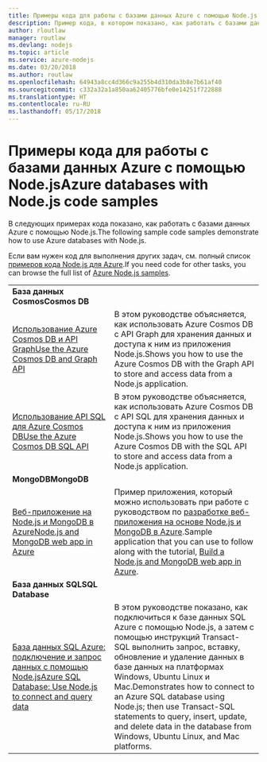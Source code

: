 ```yaml
---
title: Примеры кода для работы с базами данных Azure с помощью Node.js
description: Пример кода, в котором показано, как работать с базами данных Azure с помощью Node.js.
author: rloutlaw
manager: routlaw
ms.devlang: nodejs
ms.topic: article
ms.service: azure-nodejs
ms.date: 03/20/2018
ms.author: routlaw
ms.openlocfilehash: 64943a8cc4d366c9a255b4d310da3b8e7b61af40
ms.sourcegitcommit: c332a32a1a850aa62405776bfe0e14251f722888
ms.translationtype: HT
ms.contentlocale: ru-RU
ms.lasthandoff: 05/17/2018
---
```

# <a name="azure-databases-with-nodejs-code-samples"></a><span data-ttu-id="102de-103">Примеры кода для работы с базами данных Azure с помощью Node.js</span><span class="sxs-lookup"><span data-stu-id="102de-103">Azure databases with Node.js code samples</span></span>

<span data-ttu-id="102de-104">В следующих примерах кода показано, как работать с базами данных Azure с помощью Node.js.</span><span class="sxs-lookup"><span data-stu-id="102de-104">The following sample code samples demonstrate how to use Azure databases with Node.js.</span></span>

<span data-ttu-id="102de-105">Если вам нужен код для выполнения других задач, см. полный список [примеров кода Node.js для Azure](https://azure.microsoft.com/resources/samples/?term=nodejs).</span><span class="sxs-lookup"><span data-stu-id="102de-105">If you need code for other tasks, you can browse the full list of [Azure Node.js samples](https://azure.microsoft.com/resources/samples/?term=nodejs).</span></span>

| | |
|---|---|
| <span data-ttu-id="102de-106">**База данных Cosmos**</span><span class="sxs-lookup"><span data-stu-id="102de-106">**Cosmos DB**</span></span> ||
| [<span data-ttu-id="102de-107">Использование Azure Cosmos DB и API Graph</span><span class="sxs-lookup"><span data-stu-id="102de-107">Use the Azure Cosmos DB and Graph API</span></span>](https://azure.microsoft.com/resources/samples/azure-cosmos-db-graph-nodejs-getting-started/) | <span data-ttu-id="102de-108">В этом руководстве объясняется, как использовать Azure Cosmos DB с API Graph для хранения данных и доступа к ним из приложения Node.js.</span><span class="sxs-lookup"><span data-stu-id="102de-108">Shows you how to use the Azure Cosmos DB with the Graph API to store and access data from a Node.js application.</span></span> |
| [<span data-ttu-id="102de-109">Использование API SQL для Azure Cosmos DB</span><span class="sxs-lookup"><span data-stu-id="102de-109">Use the Azure Cosmos DB SQL API</span></span>](https://azure.microsoft.com/resources/samples/azure-cosmos-db-documentdb-nodejs-getting-started/) | <span data-ttu-id="102de-110">В этом руководстве объясняется, как использовать Azure Cosmos DB с API SQL для хранения данных и доступа к ним из приложения Node.js.</span><span class="sxs-lookup"><span data-stu-id="102de-110">Shows you how to use the Azure Cosmos DB with the SQL API to store and access data from a Node.js application.</span></span> |
| <span data-ttu-id="102de-111">**MongoDB**</span><span class="sxs-lookup"><span data-stu-id="102de-111">**MongoDB**</span></span> ||
| [<span data-ttu-id="102de-112">Веб-приложение на Node.js и MongoDB в Azure</span><span class="sxs-lookup"><span data-stu-id="102de-112">Node.js and MongoDB web app in Azure</span></span>](https://azure.microsoft.com/resources/samples/meanjs/) | <span data-ttu-id="102de-113">Пример приложения, который можно использовать при работе с руководством по [разработке веб-приложения на основе Node.js и MongoDB в Azure](http://docs.microsoft.com/azure/app-service-web/app-service-web-tutorial-nodejs-mongodb-app?toc=/azure/node/toc.json&bc=/azure/node/toc.json).</span><span class="sxs-lookup"><span data-stu-id="102de-113">Sample application that you can use to follow along with the tutorial, [Build a Node.js and MongoDB web app in Azure](http://docs.microsoft.com/azure/app-service-web/app-service-web-tutorial-nodejs-mongodb-app?toc=/azure/node/toc.json&bc=/azure/node/toc.json).</span></span> |
| <span data-ttu-id="102de-114">**База данных SQL**</span><span class="sxs-lookup"><span data-stu-id="102de-114">**SQL Database**</span></span> ||
| [<span data-ttu-id="102de-115">База данных SQL Azure: подключение и запрос данных с помощью Node.js</span><span class="sxs-lookup"><span data-stu-id="102de-115">Azure SQL Database: Use Node.js to connect and query data</span></span>](https://docs.microsoft.com/azure/sql-database/sql-database-connect-query-nodejs) | <span data-ttu-id="102de-116">В этом руководстве показано, как подключиться к базе данных SQL Azure с помощью Node.js, а затем с помощью инструкций Transact-SQL выполнить запрос, вставку, обновление и удаление данных в базе данных на платформах Windows, Ubuntu Linux и Mac.</span><span class="sxs-lookup"><span data-stu-id="102de-116">Demonstrates how to connect to an Azure SQL database using Node.js; then use Transact-SQL statements to query, insert, update, and delete data in the database from Windows, Ubuntu Linux, and Mac platforms.</span></span> |
